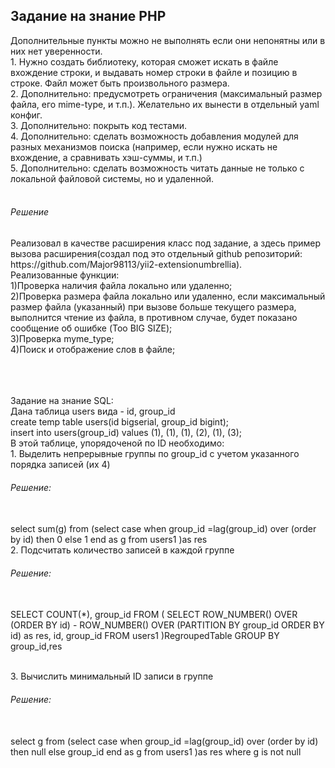 <h2>Зaдaниe нa знaниe PHP</h2>
Дополнительные пункты можно не выполнять если они непонятны или в них нет
уверенности.
<br/>
1. Нужно создать библиотеку, которая сможет искать в файле вхождение строки, и
выдавать номер строки в файле и позицию в строке. Файл может быть
произвольного размера.
<br/>
2. Дополнительно: предусмотреть ограничения (максимальный размер файла, его
mime-type, и т.п.). Желательно их вынести в отдельный yaml конфиг.
<br/>
3. Дополнительно: покрыть код тестами.
<br/>
4. Дополнительно: сделать возможность добавления модулей для разных
механизмов поиска (например, если нужно искать не вхождение, а сравнивать
хэш-суммы, и т.п.)
<br/>
5. Дополнительно: сделать возможность читать данные не только с локальной
файловой системы, но и удаленной.
<br/>
<br/>
<h6>Решение</h6>
Реализовал в качестве расширения класс под задание, а здесь пример вызова расширения(создал под это отдельный github репозиторий: https://github.com/Major98113/yii2-extensionumbrellia). 
<br/>
Реализованные функции:
<br/>1)Проверка наличия файла локально или удаленно;
<br/>2)Проверка размера файла локально или удаленно, если максимальный размер файла (указанный) при вызове больше текущего размера, выполнится чтение из файла, в противном случае, будет показано сообщение об ошибке (Too BIG SIZE);
<br/>3)Проверка myme_type;
<br/>4)Поиск и отображение слов в файле; 
<br/>
<br/>
<br/>




<br/>Зaдaниe нa знание SQL:
<br/>Дaнa тaблицa users видa - id, group_id
<br/>create temp table users(id bigserial, group_id bigint);
<br/>insert into users(group_id) values (1), (1), (1), (2), (1), (3);
<br/>В этoй тaблицe, упoрядoчeнoй пo ID неoбхoдимo:
<br/>1. Выделить нeпрeрывныe гpyппы пo group_id с yчетoм yкaзaннoгo пopядкa записей (их 4)
<h6>Решение:</h6>
<br/>select sum(g) from (select case when group_id =lag(group_id) over (order by id) then 0 else 1 end as g from users1 )as res
<br/>2. Подсчитать количество записей в каждой группе
<h6>Решение:</h6>
<br/> SELECT COUNT(*), group_id FROM ( SELECT ROW_NUMBER() OVER (ORDER BY id) - ROW_NUMBER() OVER (PARTITION BY group_id ORDER BY id) as res, id, group_id FROM users1 )RegroupedTable GROUP BY group_id,res

<br/>3. Вычислить минимальный ID записи в группe
<h6>Решение:</h6>
<br/>select g from (select case when group_id =lag(group_id) over (order by id) then null else group_id end as g
from users1 )as res where g is not null
